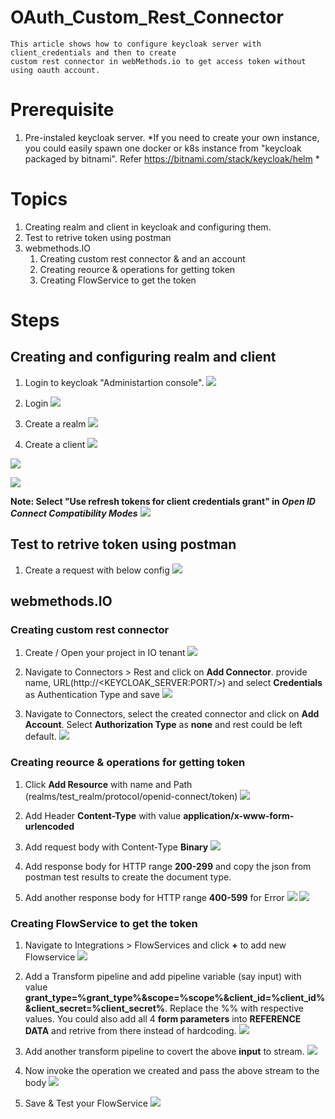 # OAuth_Custom_Rest_Connector 
    This article shows how to configure keycloak server with client_credentials and then to create 
    custom rest connector in webMethods.io to get access token without using oauth account.

# Prerequisite
1. Pre-instaled keycloak server. *If you need to create your own instance, you could easily spawn one docker or k8s instance from "keycloak packaged by bitnami". Refer https://bitnami.com/stack/keycloak/helm *


# Topics
1. Creating realm and client in keycloak and configuring them.
2. Test to retrive token using postman
3. webmethods.IO
   1. Creating custom rest connector & and an account
   2. Creating reource & operations for getting token
   3. Creating FlowService to get the token

# Steps

## Creating and configuring realm and client

1. Login to keycloak "Administartion console".
![](./images/2023-01-02-17-50-30.png)

2. Login
![](./images/2023-01-02-18-52-19.png)

3. Create a realm
![](./images/2023-01-02-18-53-24.png)

4. Create a client
![](./images/2023-01-02-18-54-40.png)

![](./images/2023-01-02-18-56-00.png)

![](./images/2023-01-02-18-57-03.png)

**Note: Select "Use refresh tokens for client credentials grant" in *Open ID Connect Compatibility Modes***
![](./images/2023-01-02-18-59-04.png)

## Test to retrive token using postman

1.  Create a request with below config
![](./images/2023-01-02-20-09-05.png)

## webmethods.IO
### Creating custom rest connector
1. Create / Open your project in IO tenant 
![](./images/2023-01-02-20-13-41.png)

2. Navigate to Connectors > Rest and click on **Add Connector**. provide name, URL(http://<KEYCLOAK_SERVER:PORT/>) and select **Credentials** as Authentication Type and save
![](./images/2023-01-02-20-16-42.png)

3. Navigate to Connectors, select the created connector and click on **Add Account**. Select **Authorization Type** as **none** and rest could be left default.
![](./images/2023-01-02-21-29-14.png)

### Creating reource & operations for getting token
1. Click **Add Resource** with name and Path (realms/test_realm/protocol/openid-connect/token)
![](./images/2023-01-02-20-18-58.png)

2. Add Header **Content-Type** with value **application/x-www-form-urlencoded**
3. Add request body with Content-Type **Binary**
![](./images/2023-01-02-20-21-13.png)

4. Add response body for HTTP range **200-299** and copy the json from postman test results to create the document type.
5. Add another response body for HTTP range **400-599** for Error
![](./images/2023-01-02-21-04-04.png)
![](./images/2023-01-02-21-08-36.png)

### Creating FlowService to get the token
1. Navigate to Integrations > FlowServices and click **+** to add new Flowservice
![](./images/2023-01-02-21-21-41.png)

2. Add a Transform pipeline and add pipeline variable (say input) with value **grant_type=%grant_type%&scope=%scope%&client_id=%client_id%&client_secret=%client_secret%**. Replace the %% with respective values. You could also add all 4 **form parameters** into **REFERENCE DATA** and retrive from there instead of hardcoding.
![](./images/2023-01-02-21-13-13.png)

3. Add another transform pipeline to covert the above **input** to stream.
![](./images/2023-01-02-21-23-07.png)

4. Now invoke the operation we created and pass the above stream to the body
![](./images/2023-01-02-21-24-33.png)

5. Save & Test your FlowService
![](./images/2023-01-02-21-25-45.png)

